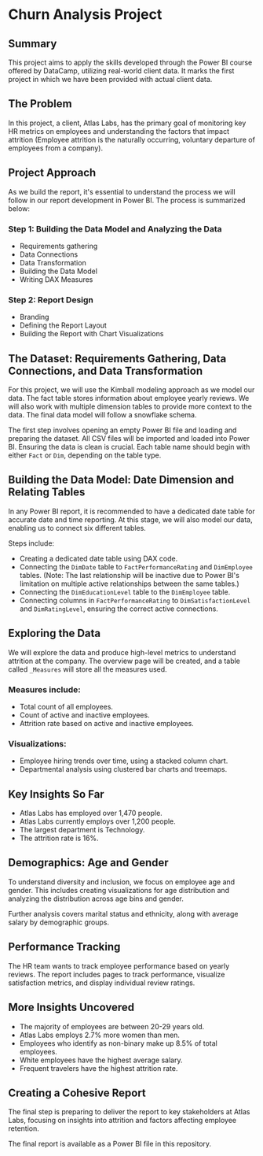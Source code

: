 # Churn Analysis Project

## Summary
This project aims to apply the skills developed through the Power BI course offered by DataCamp, utilizing real-world client data. It marks the first project in which we have been provided with actual client data.

## The Problem
In this project, a client, Atlas Labs, has the primary goal of monitoring key HR metrics on employees and understanding the factors that impact attrition (Employee attrition is the naturally occurring, voluntary departure of employees from a company).

## Project Approach
As we build the report, it's essential to understand the process we will follow in our report development in Power BI. The process is summarized below:

### Step 1: Building the Data Model and Analyzing the Data
- Requirements gathering
- Data Connections
- Data Transformation
- Building the Data Model
- Writing DAX Measures

### Step 2: Report Design
- Branding
- Defining the Report Layout
- Building the Report with Chart Visualizations

## The Dataset: Requirements Gathering, Data Connections, and Data Transformation
For this project, we will use the Kimball modeling approach as we model our data. The fact table stores information about employee yearly reviews. We will also work with multiple dimension tables to provide more context to the data. The final data model will follow a snowflake schema.

The first step involves opening an empty Power BI file and loading and preparing the dataset. All CSV files will be imported and loaded into Power BI. Ensuring the data is clean is crucial. Each table name should begin with either `Fact` or `Dim`, depending on the table type.

## Building the Data Model: Date Dimension and Relating Tables
In any Power BI report, it is recommended to have a dedicated date table for accurate date and time reporting. At this stage, we will also model our data, enabling us to connect six different tables.

Steps include:

- Creating a dedicated date table using DAX code.
- Connecting the `DimDate` table to `FactPerformanceRating` and `DimEmployee` tables. (Note: The last relationship will be inactive due to Power BI's limitation on multiple active relationships between the same tables.)
- Connecting the `DimEducationLevel` table to the `DimEmployee` table.
- Connecting columns in `FactPerformanceRating` to `DimSatisfactionLevel` and `DimRatingLevel`, ensuring the correct active connections.

## Exploring the Data
We will explore the data and produce high-level metrics to understand attrition at the company. The overview page will be created, and a table called `_Measures` will store all the measures used.

### Measures include:
- Total count of all employees.
- Count of active and inactive employees.
- Attrition rate based on active and inactive employees.

### Visualizations:
- Employee hiring trends over time, using a stacked column chart.
- Departmental analysis using clustered bar charts and treemaps.

## Key Insights So Far
- Atlas Labs has employed over 1,470 people.
- Atlas Labs currently employs over 1,200 people.
- The largest department is Technology.
- The attrition rate is 16%.

## Demographics: Age and Gender
To understand diversity and inclusion, we focus on employee age and gender. This includes creating visualizations for age distribution and analyzing the distribution across age bins and gender.

Further analysis covers marital status and ethnicity, along with average salary by demographic groups.

## Performance Tracking
The HR team wants to track employee performance based on yearly reviews. The report includes pages to track performance, visualize satisfaction metrics, and display individual review ratings.

## More Insights Uncovered
- The majority of employees are between 20-29 years old.
- Atlas Labs employs 2.7% more women than men.
- Employees who identify as non-binary make up 8.5% of total employees.
- White employees have the highest average salary.
- Frequent travelers have the highest attrition rate.

## Creating a Cohesive Report
The final step is preparing to deliver the report to key stakeholders at Atlas Labs, focusing on insights into attrition and factors affecting employee retention.

The final report is available as a Power BI file in this repository.
